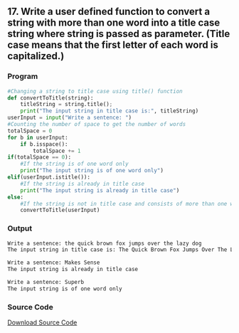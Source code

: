 ## 17. Write a user defined function to convert a string with more than one word into a title case string where string is passed as parameter. (Title case means that the first letter of each word is capitalized.)

<!-- ### Flowchart
![Image](./p17.png) -->

### Program
```python
#Changing a string to title case using title() function
def convertToTitle(string):
    titleString = string.title();
    print("The input string in title case is:", titleString)
userInput = input("Write a sentence: ")
#Counting the number of space to get the number of words
totalSpace = 0
for b in userInput:
    if b.isspace():
        totalSpace += 1
if(totalSpace == 0):
    #If the string is of one word only
    print("The input string is of one word only") 
elif(userInput.istitle()):
    #If the string is already in title case
    print("The input string is already in title case")
else:
    #If the string is not in title case and consists of more than one word
    convertToTitle(userInput)
```

### Output

```bash
Write a sentence: the quick brown fox jumps over the lazy dog
The input string in title case is: The Quick Brown Fox Jumps Over The Lazy Dog
```

```bash
Write a sentence: Makes Sense
The input string is already in title case
```

```bash
Write a sentence: Superb
The input string is of one word only
```

### Source Code
[Download Source Code](./p17.py ':ignore')
